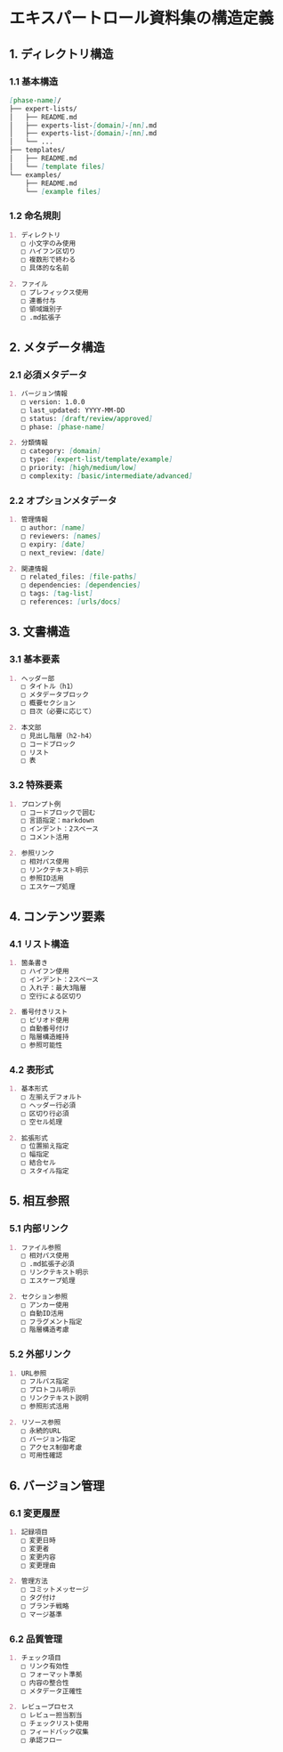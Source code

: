 # エキスパートロール資料集の構造定義

## 1. ディレクトリ構造

### 1.1 基本構造
```markdown
[phase-name]/
├── expert-lists/
│   ├── README.md
│   ├── experts-list-[domain]-[nn].md
│   ├── experts-list-[domain]-[nn].md
│   └── ...
├── templates/
│   ├── README.md
│   └── [template files]
└── examples/
    ├── README.md
    └── [example files]
```

### 1.2 命名規則
```markdown
1. ディレクトリ
   □ 小文字のみ使用
   □ ハイフン区切り
   □ 複数形で終わる
   □ 具体的な名前

2. ファイル
   □ プレフィックス使用
   □ 連番付与
   □ 領域識別子
   □ .md拡張子
```

## 2. メタデータ構造

### 2.1 必須メタデータ
```markdown
1. バージョン情報
   □ version: 1.0.0
   □ last_updated: YYYY-MM-DD
   □ status: [draft/review/approved]
   □ phase: [phase-name]

2. 分類情報
   □ category: [domain]
   □ type: [expert-list/template/example]
   □ priority: [high/medium/low]
   □ complexity: [basic/intermediate/advanced]
```

### 2.2 オプションメタデータ
```markdown
1. 管理情報
   □ author: [name]
   □ reviewers: [names]
   □ expiry: [date]
   □ next_review: [date]

2. 関連情報
   □ related_files: [file-paths]
   □ dependencies: [dependencies]
   □ tags: [tag-list]
   □ references: [urls/docs]
```

## 3. 文書構造

### 3.1 基本要素
```markdown
1. ヘッダー部
   □ タイトル（h1）
   □ メタデータブロック
   □ 概要セクション
   □ 目次（必要に応じて）

2. 本文部
   □ 見出し階層（h2-h4）
   □ コードブロック
   □ リスト
   □ 表
```

### 3.2 特殊要素
```markdown
1. プロンプト例
   □ コードブロックで囲む
   □ 言語指定：markdown
   □ インデント：2スペース
   □ コメント活用

2. 参照リンク
   □ 相対パス使用
   □ リンクテキスト明示
   □ 参照ID活用
   □ エスケープ処理
```

## 4. コンテンツ要素

### 4.1 リスト構造
```markdown
1. 箇条書き
   □ ハイフン使用
   □ インデント：2スペース
   □ 入れ子：最大3階層
   □ 空行による区切り

2. 番号付きリスト
   □ ピリオド使用
   □ 自動番号付け
   □ 階層構造維持
   □ 参照可能性
```

### 4.2 表形式
```markdown
1. 基本形式
   □ 左揃えデフォルト
   □ ヘッダー行必須
   □ 区切り行必須
   □ 空セル処理

2. 拡張形式
   □ 位置揃え指定
   □ 幅指定
   □ 結合セル
   □ スタイル指定
```

## 5. 相互参照

### 5.1 内部リンク
```markdown
1. ファイル参照
   □ 相対パス使用
   □ .md拡張子必須
   □ リンクテキスト明示
   □ エスケープ処理

2. セクション参照
   □ アンカー使用
   □ 自動ID活用
   □ フラグメント指定
   □ 階層構造考慮
```

### 5.2 外部リンク
```markdown
1. URL参照
   □ フルパス指定
   □ プロトコル明示
   □ リンクテキスト説明
   □ 参照形式活用

2. リソース参照
   □ 永続的URL
   □ バージョン指定
   □ アクセス制御考慮
   □ 可用性確認
```

## 6. バージョン管理

### 6.1 変更履歴
```markdown
1. 記録項目
   □ 変更日時
   □ 変更者
   □ 変更内容
   □ 変更理由

2. 管理方法
   □ コミットメッセージ
   □ タグ付け
   □ ブランチ戦略
   □ マージ基準
```

### 6.2 品質管理
```markdown
1. チェック項目
   □ リンク有効性
   □ フォーマット準拠
   □ 内容の整合性
   □ メタデータ正確性

2. レビュープロセス
   □ レビュー担当割当
   □ チェックリスト使用
   □ フィードバック収集
   □ 承認フロー